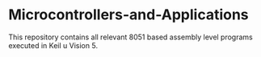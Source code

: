 # Microcontrollers-and-Applications
This repository contains all relevant 8051 based assembly level programs executed in Keil u Vision 5.

